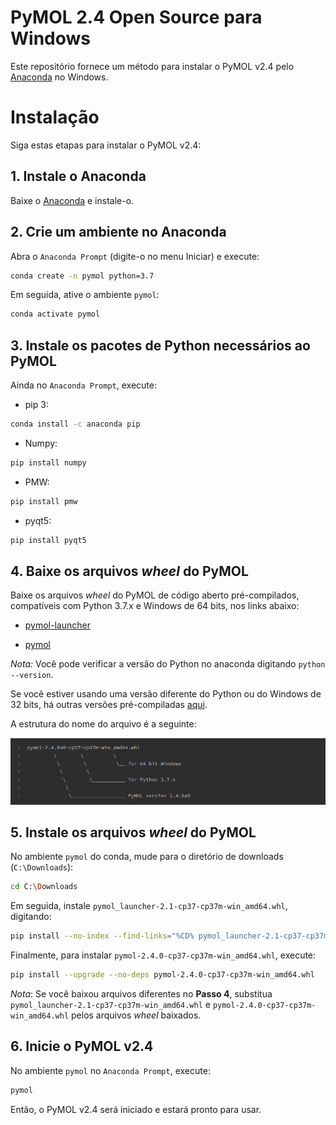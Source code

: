 <!--- Uncomment this to create a PDF with pandoc
pandoc INSTALACAO.md -o doc/guia-de-instalacao.pdf -V geometry:"top=1in, bottom=1in, left=1in, right=1in" --highlight-style="zenburn"
---
header-includes:
  - \hypersetup{colorlinks=true,
            allbordercolors={0 0 0},
            pdfborderstyle={/S/U/W 1}}
---
--->

PyMOL 2.4 Open Source para Windows
=====

Este repositório fornece um método para instalar o PyMOL v2.4 pelo [Anaconda](https://www.anaconda.com) no Windows.

# Instalação

Siga estas etapas para instalar o PyMOL v2.4:

## 1. Instale o Anaconda

Baixe o [Anaconda](https://www.anaconda.com/download) e instale-o.

## 2. Crie um ambiente no Anaconda

Abra o `Anaconda Prompt` (digite-o no menu Iniciar) e execute:

```bash
conda create -n pymol python=3.7
```

Em seguida, ative o ambiente `pymol`:

```bash
conda activate pymol
```

## 3. Instale os pacotes de Python necessários ao PyMOL

Ainda no `Anaconda Prompt`, execute:

- pip 3:
```bash
conda install -c anaconda pip
```

- Numpy:
```bash
pip install numpy
```

- PMW:
```bash
pip install pmw
```

- pyqt5:
```bash
pip install pyqt5
```

## 4. Baixe os arquivos _wheel_ do PyMOL 

Baixe os arquivos _wheel_ do PyMOL de código aberto pré-compilados, compatíveis com Python 3.7.x e Windows de 64 bits, nos links abaixo:

- [pymol-launcher](https://github.com/jvsguerra/pymol-2.4-win/releases/latest/download/pymol_launcher-2.1-cp37-cp37m-win_amd64.whl)

- [pymol](https://github.com/jvsguerra/pymol-2.4-win/releases/latest/download/pymol-2.4.0-cp37-cp37m-win_amd64.whl)

_Nota:_ Você pode verificar a versão do Python no anaconda digitando `python --version`.

Se você estiver usando uma versão diferente do Python ou do Windows de 32 bits, há outras versões pré-compiladas [aqui](https://www.lfd.uci.edu/~gohlke/pythonlibs/#pymol).

A estrutura do nome do arquivo é a seguinte:

![](imgs/wheel_filename_structure.png)

## 5. Instale os arquivos _wheel_ do PyMOL

No ambiente `pymol` do conda, mude para o diretório de downloads (`C:\Downloads`):

```bash
cd C:\Downloads
```

Em seguida, instale `pymol_launcher-2.1-cp37-cp37m-win_amd64.whl`, digitando:

```bash
pip install --no-index --find-links="%CD% pymol_launcher-2.1-cp37-cp37m-win_amd64.whl
```

Finalmente, para instalar `pymol-2.4.0-cp37-cp37m-win_amd64.whl`, execute:

```bash
pip install --upgrade --no-deps pymol-2.4.0-cp37-cp37m-win_amd64.whl
```

_Nota_: Se você baixou arquivos diferentes no **Passo 4**, substitua `pymol_launcher-2.1-cp37-cp37m-win_amd64.whl` e `pymol-2.4.0-cp37-cp37m-win_amd64.whl` pelos arquivos _wheel_ baixados.

## 6. Inicie o PyMOL v2.4

No ambiente `pymol` no `Anaconda Prompt`, execute:

```bash
pymol
```

Então, o PyMOL v2.4 será iniciado e estará pronto para usar. 
